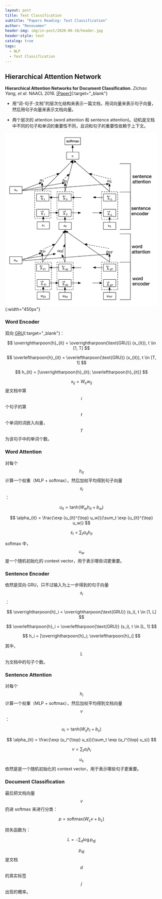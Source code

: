 ```yaml
---
layout: post
title: Text Classification
subtitle: "Papers Reading: Text Classification"
author: "Renovamen"
header-img: img/in-post/2020-06-10/header.jpg
header-style: text
catalog: true
tags:
  - NLP
  - Text Classification
---
```


## Hierarchical Attention Network

**Hierarchical Attention Networks for Document Classification.** *Zichao Yang, et al.* NAACL 2016. [[Paper]](https://www.aclweb.org/anthology/N16-1174.pdf){:target="_blank"}

- 用“词-句子-文档”的层次化结构来表示一篇文档，用词向量来表示句子向量，然后用句子向量来表示文档向量。

- 两个层次的 attention (word attention 和 sentence attention)。动机是文档中不同的句子和单词的重要性不同，且词和句子的重要性依赖于上下文。

![HAN](/img/in-post/2020-06-10/HAN.png){:width="450px"}


### Word Encoder

双向 [GRU](/2019/02/15/rnn-with-its-friends/#gru){:target="_blank"}：

$$
\overrightharpoon{h}_{it} = \overrightharpoon{\text{GRU}} (x_{it}), t \in [1, T]
$$

$$
\overleftharpoon{h}_{it} = \overleftharpoon{\text{GRU}} (x_{it}), t \in [T, 1]
$$

$$
h_{it} = [\overrightharpoon{h}_{it}; \overleftharpoon{h}_{it}]
$$

$$x_{ij} = W_e w_{ij}$$ 是文档中第 $$i$$ 个句子的第 $$t$$ 个单词的词嵌入向量，$$T$$ 为该句子中的单词个数。


### Word Attention

对每个 $$h_{it} $$ 计算一个权重（MLP + softmax），然后加权平均得到句子向量 $$s_i$$：

$$
u_{it} = \text{tanh} (W_w h_{it} + b_w)
$$

$$
\alpha_{it} = \frac{\exp (u_{it}^{\top} u_w)}{\sum_t \exp (u_{it}^{\top} u_w)}
$$

$$
s_i = \sum_t \alpha_{it} h_{it}
$$

softmax 中，$$u_w$$ 是一个随机初始化的 context vector，用于表示哪些词更重要。


### Sentence Encoder

依然是双向 GRU，只不过输入为上一步得到的句子向量 $$s_i$$：

$$
\overrightharpoon{h}_i = \overrightharpoon{\text{GRU}} (s_i), t \in [1, L]
$$

$$
\overleftharpoon{h}_i = \overleftharpoon{\text{GRU}} (s_i), t \in [L, 1]
$$

$$
h_i = [\overrightharpoon{h}_i; \overleftharpoon{h}_i]
$$

其中，$$L$$ 为文档中的句子个数。

### Sentence Attention

对每个 $$h_i $$ 计算一个权重（MLP + softmax），然后加权平均得到文档向量 $$v$$：

$$
u_i = \text{tanh} (W_s h_i + b_s)
$$

$$
\alpha_{it} = \frac{\exp (u_i^{\top} u_s)}{\sum_t \exp (u_i^{\top} u_s)}
$$

$$
v = \sum_t \alpha_i h_i
$$

$$u_s$$ 依然是是一个随机初始化的 context vector，用于表示哪些句子更重要。

### Document Classification

最后把文档向量 $$v$$ 扔进 softmax 来进行分类：

$$
p = \text{softmax} (W_c v + b_c)
$$

损失函数为：

$$
L = - \sum_d \log p_{dj}
$$

$$p_{dj}$$ 是文档 $$d$$ 的真实标签 $$j$$ 出现的概率。